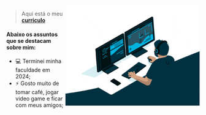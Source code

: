 <img align="right" src="assets\img\programando.gif" width="350"/>

> Aqui está o meu [**curriculo**](https://github.com/mpalmeida96/mpalmeida96)

#### Abaixo os assuntos que se destacam sobre mim: 
- 💻 Terminei minha faculdade em 2024;
- ⚡ Gosto muito de tomar café, jogar video game e ficar com meus amigos;
